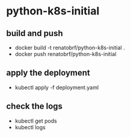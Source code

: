 # python-k8s-initial

## build and push
- docker build -t renatobrf/python-k8s-initial .
- docker push renatobrf/python-k8s-initial

## apply the deployment
- kubectl apply -f deployment.yaml

## check the logs
- kubectl get pods
- kubectl logs <pod-name>
